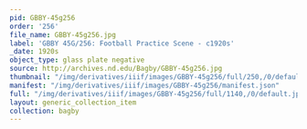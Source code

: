 ```yaml
---
pid: GBBY-45g256
order: '256'
file_name: GBBY-45g256.jpg
label: 'GBBY 45G/256: Football Practice Scene - c1920s'
_date: 1920s
object_type: glass plate negative
source: http://archives.nd.edu/Bagby/GBBY-45g256.jpg
thumbnail: "/img/derivatives/iiif/images/GBBY-45g256/full/250,/0/default.jpg"
manifest: "/img/derivatives/iiif/images/GBBY-45g256/manifest.json"
full: "/img/derivatives/iiif/images/GBBY-45g256/full/1140,/0/default.jpg"
layout: generic_collection_item
collection: bagby
---
```

